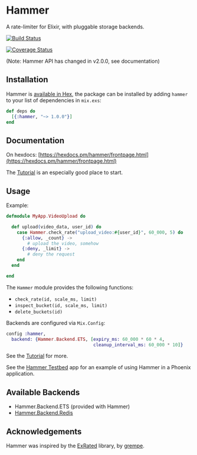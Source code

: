 # Hammer

A rate-limiter for Elixir, with pluggable storage backends.

[![Build Status](https://travis-ci.org/ExHammer/hammer.svg?branch=master)](https://travis-ci.org/ExHammer/hammer)

[![Coverage Status](https://coveralls.io/repos/github/ExHammer/hammer/badge.svg?branch=master)](https://coveralls.io/github/ExHammer/hammer?branch=master)

(Note: Hammer API has changed in v2.0.0, see documentation)


## Installation

Hammer is [available in Hex](https://hex.pm/packages/hammer), the package can be installed
by adding `hammer` to your list of dependencies in `mix.exs`:

```elixir
def deps do
  [{:hammer, "~> 1.0.0"}]
end
```


## Documentation

On hexdocs: [https://hexdocs.pm/hammer/frontpage.html](https://hexdocs.pm/hammer/frontpage.html)

The [Tutorial](https://hexdocs.pm/hammer/tutorial.html) is an especially good place to start.


## Usage

Example:

```elixir
defmodule MyApp.VideoUpload do

  def upload(video_data, user_id) do
    case Hammer.check_rate("upload_video:#{user_id}", 60_000, 5) do
      {:allow, _count} ->
        # upload the video, somehow
      {:deny, _limit} ->
        # deny the request
    end
  end

end
```

The `Hammer` module provides the following functions:

- `check_rate(id, scale_ms, limit)`
- `inspect_bucket(id, scale_ms, limit)`
- `delete_buckets(id)`

Backends are configured via `Mix.Config`:

```elixir
config :hammer,
  backend: {Hammer.Backend.ETS, [expiry_ms: 60_000 * 60 * 4,
                                 cleanup_interval_ms: 60_000 * 10]}
```


See the [Tutorial](https://hexdocs.pm/hammer/tutorial.html) for more.

See the [Hammer Testbed](https://github.com/ExHammer/hammer-testbed) app for an example of
using Hammer in a Phoenix application.


## Available Backends

- Hammer.Backend.ETS (provided with Hammer)
- [Hammer.Backend.Redis](https://github.com/ExHammer/hammer-backend-redis)


## Acknowledgements

Hammer was inspired by the [ExRated](https://github.com/grempe/ex_rated) library, by [grempe](https://github.com/grempe).
